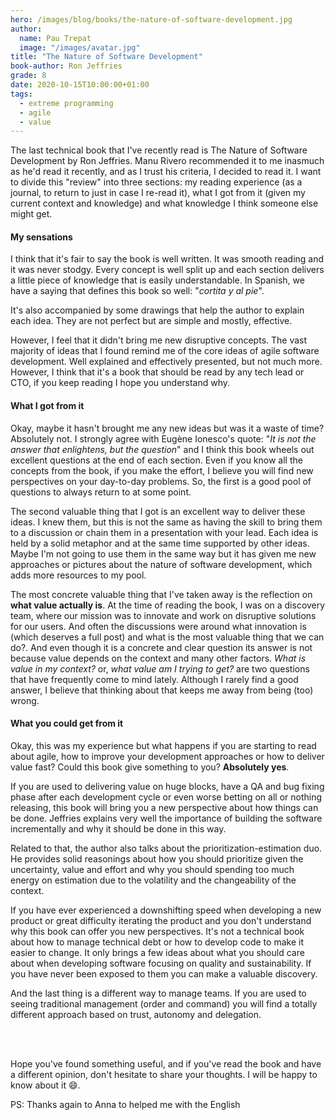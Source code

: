 ```yaml
---
hero: /images/blog/books/the-nature-of-software-development.jpg
author:
  name: Pau Trepat
  image: "/images/avatar.jpg"
title: "The Nature of Software Development"
book-author: Ron Jeffries
grade: 8
date: 2020-10-15T10:00:00+01:00
tags: 
  - extreme programming 
  - agile 
  - value
---
```



The last technical book that I've recently read is The Nature of Software Development by Ron Jeffries. Manu Rivero recommended it to me inasmuch as he'd read it recently, and as I trust his criteria, I decided to read it.
I want to divide this "review" into three sections: my reading experience (as a journal, to return to just in case I re-read it), what I got from it (given my current context and knowledge) and what knowledge I think someone else might get.


#### My sensations
I think that it's fair to say the book is well written. It was smooth reading and it was never stodgy. Every concept is well split up and each section delivers a little piece of knowledge that is easily understandable. In Spanish, we have a saying that defines this book so well: "_cortita y al pie_".

It's also accompanied by some drawings that help the author to explain each idea. They are not perfect but are simple and mostly, effective.

However, I feel that it didn't bring me new disruptive concepts. The vast majority of ideas that I found remind me of the core ideas of agile software development. Well explained and effectively presented, but not much more. However, I think that it's a book that should be read by any tech lead or CTO, if you keep reading I hope you understand why.


#### What I got from it

Okay, maybe it hasn't brought me any new ideas but was it a waste of time? Absolutely not. I strongly agree with Eugène Ionesco's quote: "_It is not the answer that enlightens, but the question_" and I think this book wheels out excellent questions at the end of each section. Even if you know all the concepts from the book, if you make the effort, I believe you will find new perspectives on your day-to-day problems. So, the first is a good pool of questions to always return to at some point.

The second valuable thing that I got is an excellent way to deliver these ideas. I knew them, but this is not the same as having the skill to bring them to a discussion or chain them in a presentation with your lead. Each idea is held by a solid metaphor and at the same time supported by other ideas. Maybe I'm not going to use them in the same way but it has given me new approaches or pictures about the nature of software development, which adds more resources to my pool.

The most concrete valuable thing that I've taken away is the reflection on **what value actually is**. At the time of reading the book, I was on a discovery team, where our mission was to innovate and work on disruptive solutions for our users. And often the discussions were around what innovation is (which deserves a full post) and what is the most valuable thing that we can do?. And even though it is a concrete and clear question its answer is not because value depends on the context and many other factors.
_What is value in my context?_ or, _what value am I trying to get?_ are two questions that have frequently come to mind lately. Although I rarely find a good answer, I believe that thinking about that keeps me away from being (too) wrong.


#### What you could get from it

Okay, this was my experience but what happens if you are starting to read about agile, how to improve your development approaches or how to deliver value fast? Could this book give something to you? **Absolutely yes**.

If you are used to delivering value on huge blocks, have a QA and bug fixing phase after each development cycle or even worse betting on all or nothing releasing, this book will bring you a new perspective about how things can be done. Jeffries explains very well the importance of building the software incrementally and why it should be done in this way.

Related to that, the author also talks about the prioritization-estimation duo. He provides solid reasonings about how you should prioritize given the uncertainty, value and effort and why you should spending too much energy on estimation due to the volatility and the changeability of the context.

If you have ever experienced a downshifting speed when developing a new product or great difficulty iterating the product and you don't understand why this book can offer you new perspectives. It's not a technical book about how to manage technical debt or how to develop code to make it easier to change. It only brings a few ideas about what you should care about when developing software focusing on quality and sustainability. If you have never been exposed to them you can make a valuable discovery.

And the last thing is a different way to manage teams. If you are used to seeing traditional management (order and command) you will find a totally different approach based on trust, autonomy and delegation.

<br/><br/>

Hope you've found something useful, and if you've read the book and have a different opinion, don't hesitate to share your thoughts. I will be happy to know about it 😄.


PS: Thanks again to Anna to helped me with the English